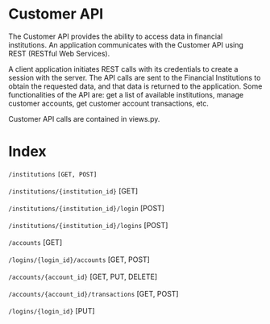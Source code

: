 
# Customer API
 
The Customer API provides the ability to access data in financial institutions. An application communicates with the Customer API using REST (RESTful Web Services).

A client application initiates REST calls with its credentials to create a session with the server. The API calls are sent to the Financial Institutions to obtain the requested data, and that data is returned to the application. Some functionalities of the API are: get a list of available institutions, manage customer accounts, get customer account transactions, etc.

Customer API calls are contained in views.py.

# Index

`/institutions`    `[GET, POST]` <br></br>
`/institutions/{institution_id}` [GET] <br></br>
`/institutions/{institution_id}/login` [POST] <br></br>
`/institutions/{institution_id}/logins` [POST] <br></br>
`/accounts` [GET] <br></br>
`/logins/{login_id}/accounts` [GET, POST] <br></br>
`/accounts/{account_id}` [GET, PUT, DELETE] <br></br>
`/accounts/{account_id}/transactions` [GET, POST] <br></br>
`/logins/{login_id}` [PUT] <br></br>
